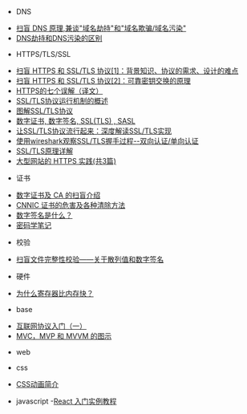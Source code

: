 * DNS
 - [扫盲 DNS 原理,兼谈"域名劫持"和"域名欺骗/域名污染"](2015_05_23_001.md)
 - [DNS劫持和DNS污染的区别](2015_05_23_007.md)

* HTTPS/TLS/SSL
 - [扫盲 HTTPS 和 SSL/TLS 协议[1]：背景知识、协议的需求、设计的难点](2015_05_23_002.md)
 - [扫盲 HTTPS 和 SSL/TLS 协议[2]：可靠密钥交换的原理](2015_05_23_003.md)
 - [HTTPS的七个误解（译文）](待定)
 - [SSL/TLS协议运行机制的概述](2015_05_23_010.md)
 - [图解SSL/TLS协议](2015_05_23_011.md)
 - [数字证书, 数字签名, SSL(TLS) , SASL](http://www.cnblogs.com/mailingfeng/archive/2012/07/18/2597392.html)
 - [让SSL/TLS协议流行起来：深度解读SSL/TLS实现](http://netsecurity.51cto.com/art/201505/476337_all.htm)
 - [使用wireshark观察SSL/TLS握手过程--双向认证/单向认证 ](http://blog.csdn.net/fw0124/article/details/40983787)
 - [SSL/TLS原理详解](http://segmentfault.com/a/1190000002554673)
 - [大型网站的 HTTPS 实践(共3篇)](http://op.baidu.com/2015/04/https-s01a01/)

* 证书
 - [数字证书及 CA 的扫盲介绍](2015_05_23_004.md)
 - [CNNIC 证书的危害及各种清除方法](2015_05_23_005.md)
 - [数字签名是什么？](2015_05_23_008.md)
 - [密码学笔记](2015_05_23_009.md)

* 校验
 - [扫盲文件完整性校验——关于散列值和数字签名](2015_05_23_006.md)

* 硬件
 - [为什么寄存器比内存快？](2015_05_23_012.md)

* base
 - [互联网协议入门（一）](http://www.ruanyifeng.com/blog/2012/05/internet_protocol_suite_part_i.html)
 - [MVC，MVP 和 MVVM 的图示](http://www.ruanyifeng.com/blog/2015/02/mvcmvp_mvvm.html)

* web

* css
 - [CSS动画简介](http://www.ruanyifeng.com/blog/2014/02/css_transition_and_animation.html)

* javascript
 -[React 入门实例教程](http://www.ruanyifeng.com/blog/2015/03/react.html)